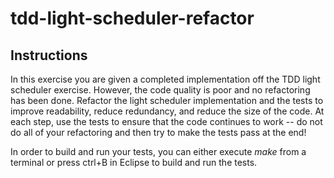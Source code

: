 tdd-light-scheduler-refactor
===============

## Instructions
In this exercise you are given a completed implementation off the TDD light scheduler exercise.  However, the code quality is poor and no refactoring has been done.  Refactor the light scheduler implementation and the tests to improve readability, reduce redundancy, and reduce the size of the code.  At each step, use the tests to ensure that the code continues to work -- do not do all of your refactoring and then try to make the tests pass at the end!

In order to build and run your tests, you can either execute _make_ from a terminal or press ctrl+B in Eclipse to build and run the tests.
